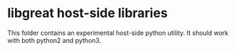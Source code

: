 # libgreat host-side libraries

This folder contains an experimental host-side python utility. It should work with
both python2 and python3.
